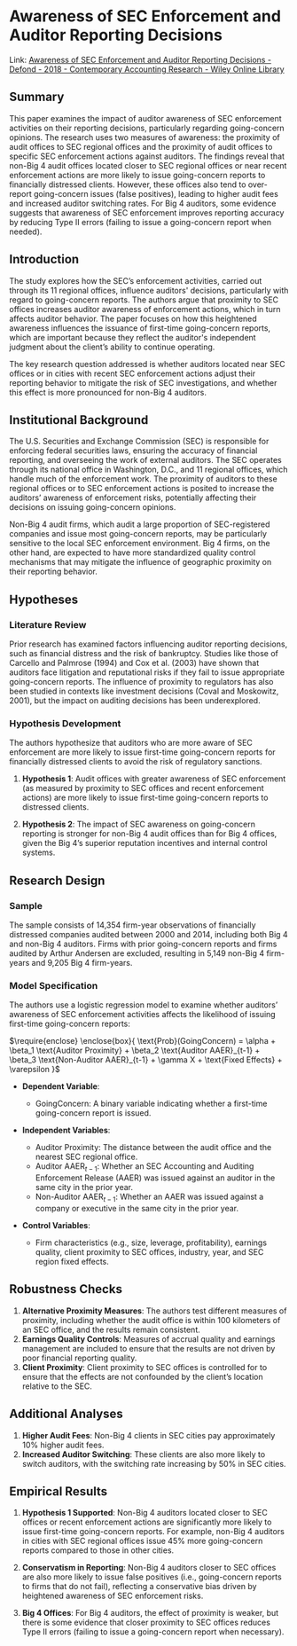 # Awareness of SEC Enforcement and Auditor Reporting Decisions

Link: [Awareness of SEC Enforcement and Auditor Reporting Decisions - Defond - 2018 - Contemporary Accounting Research - Wiley Online Library](https://onlinelibrary.wiley.com/doi/abs/10.1111/1911-3846.12352)

## Summary

This paper examines the impact of auditor awareness of SEC enforcement activities on their reporting decisions, particularly regarding going-concern opinions. The research uses two measures of awareness: the proximity of audit offices to SEC regional offices and the proximity of audit offices to specific SEC enforcement actions against auditors. The findings reveal that non-Big 4 audit offices located closer to SEC regional offices or near recent enforcement actions are more likely to issue going-concern reports to financially distressed clients. However, these offices also tend to over-report going-concern issues (false positives), leading to higher audit fees and increased auditor switching rates. For Big 4 auditors, some evidence suggests that awareness of SEC enforcement improves reporting accuracy by reducing Type II errors (failing to issue a going-concern report when needed).

## Introduction
The study explores how the SEC’s enforcement activities, carried out through its 11 regional offices, influence auditors' decisions, particularly with regard to going-concern reports. The authors argue that proximity to SEC offices increases auditor awareness of enforcement actions, which in turn affects auditor behavior. The paper focuses on how this heightened awareness influences the issuance of first-time going-concern reports, which are important because they reflect the auditor's independent judgment about the client’s ability to continue operating.

The key research question addressed is whether auditors located near SEC offices or in cities with recent SEC enforcement actions adjust their reporting behavior to mitigate the risk of SEC investigations, and whether this effect is more pronounced for non-Big 4 auditors.

## Institutional Background
The U.S. Securities and Exchange Commission (SEC) is responsible for enforcing federal securities laws, ensuring the accuracy of financial reporting, and overseeing the work of external auditors. The SEC operates through its national office in Washington, D.C., and 11 regional offices, which handle much of the enforcement work. The proximity of auditors to these regional offices or to SEC enforcement actions is posited to increase the auditors’ awareness of enforcement risks, potentially affecting their decisions on issuing going-concern opinions.

Non-Big 4 audit firms, which audit a large proportion of SEC-registered companies and issue most going-concern reports, may be particularly sensitive to the local SEC enforcement environment. Big 4 firms, on the other hand, are expected to have more standardized quality control mechanisms that may mitigate the influence of geographic proximity on their reporting behavior.

## Hypotheses

### Literature Review
Prior research has examined factors influencing auditor reporting decisions, such as financial distress and the risk of bankruptcy. Studies like those of Carcello and Palmrose (1994) and Cox et al. (2003) have shown that auditors face litigation and reputational risks if they fail to issue appropriate going-concern reports. The influence of proximity to regulators has also been studied in contexts like investment decisions (Coval and Moskowitz, 2001), but the impact on auditing decisions has been underexplored.

### Hypothesis Development
The authors hypothesize that auditors who are more aware of SEC enforcement are more likely to issue first-time going-concern reports for financially distressed clients to avoid the risk of regulatory sanctions.

1. **Hypothesis 1**: Audit offices with greater awareness of SEC enforcement (as measured by proximity to SEC offices and recent enforcement actions) are more likely to issue first-time going-concern reports to distressed clients.

2. **Hypothesis 2**: The impact of SEC awareness on going-concern reporting is stronger for non-Big 4 audit offices than for Big 4 offices, given the Big 4’s superior reputation incentives and internal control systems.

## Research Design

### Sample

The sample consists of 14,354 firm-year observations of financially distressed companies audited between 2000 and 2014, including both Big 4 and non-Big 4 auditors. Firms with prior going-concern reports and firms audited by Arthur Andersen are excluded, resulting in 5,149 non-Big 4 firm-years and 9,205 Big 4 firm-years.

### Model Specification
The authors use a logistic regression model to examine whether auditors’ awareness of SEC enforcement activities affects the likelihood of issuing first-time going-concern reports:

$\require{enclose}
\enclose{box}{
\text{Prob}(GoingConcern) = \alpha + \beta_1 \text{Auditor Proximity} + \beta_2 \text{Auditor AAER}_{t-1} + \beta_3 \text{Non-Auditor AAER}_{t-1} + \gamma X + \text{Fixed Effects} + \varepsilon
}$

- **Dependent Variable**: 
  - $\text{GoingConcern}$: A binary variable indicating whether a first-time going-concern report is issued.
  
- **Independent Variables**:
  - $\text{Auditor Proximity}$: The distance between the audit office and the nearest SEC regional office.
  - $\text{Auditor AAER}_{t-1}$: Whether an SEC Accounting and Auditing Enforcement Release (AAER) was issued against an auditor in the same city in the prior year.
  - $\text{Non-Auditor AAER}_{t-1}$: Whether an AAER was issued against a company or executive in the same city in the prior year.

- **Control Variables**: 
  - Firm characteristics (e.g., size, leverage, profitability), earnings quality, client proximity to SEC offices, industry, year, and SEC region fixed effects.

## Robustness Checks

1. **Alternative Proximity Measures**: The authors test different measures of proximity, including whether the audit office is within 100 kilometers of an SEC office, and the results remain consistent.
2. **Earnings Quality Controls**: Measures of accrual quality and earnings management are included to ensure that the results are not driven by poor financial reporting quality.
3. **Client Proximity**: Client proximity to SEC offices is controlled for to ensure that the effects are not confounded by the client’s location relative to the SEC.

## Additional Analyses

1. **Higher Audit Fees**: Non-Big 4 clients in SEC cities pay approximately 10% higher audit fees.
2. **Increased Auditor Switching**: These clients are also more likely to switch auditors, with the switching rate increasing by 50% in SEC cities.

## Empirical Results
1. **Hypothesis 1 Supported**: Non-Big 4 auditors located closer to SEC offices or recent enforcement actions are significantly more likely to issue first-time going-concern reports. For example, non-Big 4 auditors in cities with SEC regional offices issue 45% more going-concern reports compared to those in other cities.
   
2. **Conservatism in Reporting**: Non-Big 4 auditors closer to SEC offices are also more likely to issue false positives (i.e., going-concern reports to firms that do not fail), reflecting a conservative bias driven by heightened awareness of SEC enforcement risks.

3. **Big 4 Offices**: For Big 4 auditors, the effect of proximity is weaker, but there is some evidence that closer proximity to SEC offices reduces Type II errors (failing to issue a going-concern report when necessary).
